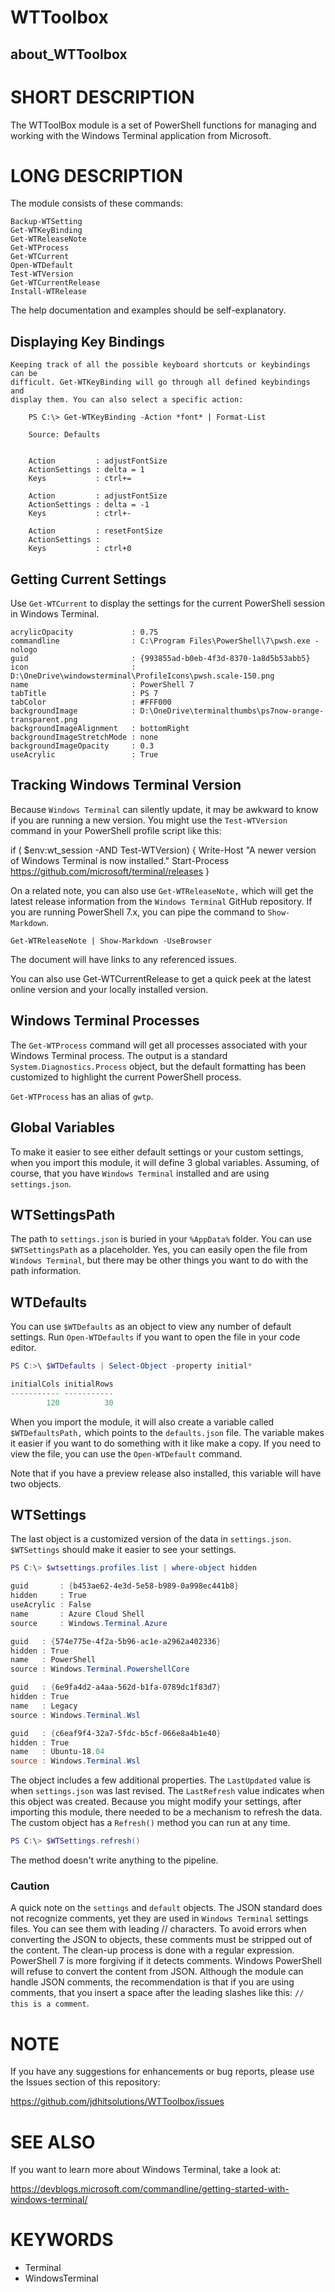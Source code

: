 ﻿# WTToolbox

## about_WTToolbox

# SHORT DESCRIPTION

The WTToolBox module is a set of PowerShell functions for managing and working
with the Windows Terminal application from Microsoft.

# LONG DESCRIPTION

The module consists of these commands:

    Backup-WTSetting
    Get-WTKeyBinding
    Get-WTReleaseNote
    Get-WTProcess
    Get-WTCurrent
    Open-WTDefault
    Test-WTVersion
    Get-WTCurrentRelease
    Install-WTRelease

The help documentation and examples should be self-explanatory.

## Displaying Key Bindings
    Keeping track of all the possible keyboard shortcuts or keybindings can be
    difficult. Get-WTKeyBinding will go through all defined keybindings and
    display them. You can also select a specific action:

        PS C:\> Get-WTKeyBinding -Action *font* | Format-List

        Source: Defaults


        Action         : adjustFontSize
        ActionSettings : delta = 1
        Keys           : ctrl+=

        Action         : adjustFontSize
        ActionSettings : delta = -1
        Keys           : ctrl+-

        Action         : resetFontSize
        ActionSettings :
        Keys           : ctrl+0

## Getting Current Settings

Use `Get-WTCurrent` to display the settings for the current PowerShell session
in Windows Terminal.

    acrylicOpacity             : 0.75
    commandline                : C:\Program Files\PowerShell\7\pwsh.exe -nologo
    guid                       : {993855ad-b0eb-4f3d-8370-1a8d5b53abb5}
    icon                       : D:\OneDrive\windowsterminal\ProfileIcons\pwsh.scale-150.png
    name                       : PowerShell 7
    tabTitle                   : PS 7
    tabColor                   : #FFF000
    backgroundImage            : D:\OneDrive\terminalthumbs\ps7now-orange-transparent.png
    backgroundImageAlignment   : bottomRight
    backgroundImageStretchMode : none
    backgroundImageOpacity     : 0.3
    useAcrylic                 : True

## Tracking Windows Terminal Version

Because `Windows Terminal` can silently update, it may be awkward to know if
you are running a new version. You might use the `Test-WTVersion` command in
your PowerShell profile script like this:

if ( $env:wt_session -AND Test-WTVersion) {
  Write-Host "A newer version of Windows Terminal is now installed."
  Start-Process https://github.com/microsoft/terminal/releases
}

On a related note, you can also use `Get-WTReleaseNote,` which will get the
latest release information from the `Windows Terminal` GitHub repository. If
you are running PowerShell 7.x, you can pipe the command to `Show-Markdown`.

    Get-WTReleaseNote | Show-Markdown -UseBrowser

The document will have links to any referenced issues.

You can also use Get-WTCurrentRelease to get a quick peek at the latest
online version and your locally installed version.

## Windows Terminal Processes

The `Get-WTProcess` command will get all processes associated with your
Windows Terminal process. The output is a standard `System.Diagnostics.Process`
object, but the default formatting has been customized to highlight the current
PowerShell process.

`Get-WTProcess` has an alias of `gwtp`.

## Global Variables

To make it easier to see either default settings or your custom settings, when
you import this module, it will define 3 global variables. Assuming, of course,
that you have `Windows Terminal` installed and are using `settings.json`.

## WTSettingsPath

The path to `settings.json` is buried in your `%AppData%` folder. You can use
`$WTSettingsPath` as a placeholder. Yes, you can easily open the file from
`Windows Terminal`, but there may be other things you want to do with the path
information.

## WTDefaults

You can use `$WTDefaults` as an object to view any number of default settings.
Run `Open-WTDefaults` if you want to open the file in your code editor.

```powershell
PS C:>\ $WTDefaults | Select-Object -property initial*

initialCols initialRows
----------- -----------
        120          30
```

When you import the module, it will also create a variable called
`$WTDefaultsPath,` which points to the `defaults.json` file. The variable makes
it easier if you want to do something with it like make a copy. If you need to
view the file, you can use the `Open-WTDefault` command.

Note that if you have a preview release also installed, this variable will have
two objects.

## WTSettings

The last object is a customized version of the data in `settings.json`.
`$WTSettings` should make it easier to see your settings.

```powershell
PS C:\> $wtsettings.profiles.list | where-object hidden

guid       : {b453ae62-4e3d-5e58-b989-0a998ec441b8}
hidden     : True
useAcrylic : False
name       : Azure Cloud Shell
source     : Windows.Terminal.Azure

guid   : {574e775e-4f2a-5b96-ac1e-a2962a402336}
hidden : True
name   : PowerShell
source : Windows.Terminal.PowershellCore

guid   : {6e9fa4d2-a4aa-562d-b1fa-0789dc1f83d7}
hidden : True
name   : Legacy
source : Windows.Terminal.Wsl

guid   : {c6eaf9f4-32a7-5fdc-b5cf-066e8a4b1e40}
hidden : True
name   : Ubuntu-18.04
source : Windows.Terminal.Wsl
```

The object includes a few additional properties. The `LastUpdated` value is
when `settings.json` was last revised. The `LastRefresh` value indicates when
this object was created. Because you might modify your settings, after
importing this module, there needed to be a mechanism to refresh the data.
The custom object has a `Refresh()` method you can run at any time.

```powershell
PS C:\> $WTSettings.refresh()
```

The method doesn't write anything to the pipeline.

### Caution

A quick note on the `settings` and `default` objects. The JSON standard does
not recognize comments, yet they are used in `Windows Terminal` settings files.
You can see them with leading // characters. To avoid errors when converting
the JSON to objects, these comments must be stripped out of the content. The
clean-up process is done with a regular expression. PowerShell 7 is more
forgiving if it detects comments. Windows PowerShell will refuse to convert the
content from JSON. Although the module can handle JSON comments, the
recommendation is that if you are using comments, that you insert a space after
the leading slashes like this:  `// this is a comment`.

# NOTE

If you have any suggestions for enhancements or bug reports, please use the
Issues section of this repository:

https://github.com/jdhitsolutions/WTToolbox/issues

# SEE ALSO
If you want to learn more about Windows Terminal, take a look at:

https://devblogs.microsoft.com/commandline/getting-started-with-windows-terminal/

# KEYWORDS

- Terminal
- WindowsTerminal
